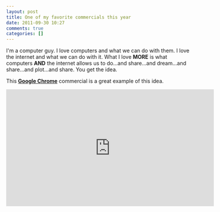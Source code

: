 ```yaml
---
layout: post
title: One of my favorite commercials this year
date: 2011-09-30 10:27
comments: true
categories: []
---
```

I'm a computer guy. I love computers and what we can do with them. I love the internet and what we can do with it. What I love <strong>MORE</strong> is what computers <strong>AND</strong> the internet allows us to do...and share...and dream...and share...and plot...and share. You get the idea.

This <strong><a title="Google Chrome" href="http://google.com/chrome" target="_blank">Google Chrome</a></strong> commercial is a great example of this idea.

<iframe src="http://www.youtube.com/embed/R4vkVHijdQk" frameborder="0" width="560" height="315"></iframe>

